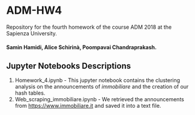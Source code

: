# ADM-HW4

Repository for the fourth homework of the course ADM 2018 at the Sapienza University. 
#### Samin Hamidi, Alice Schirinà, Poompavai  Chandraprakash.

## Jupyter Notebooks Descriptions

1. Homework_4.ipynb - This jupyter notebook contains the clustering analysis on the announcements of *immobiliare* and the creation of our hash tables.
2. Web_scraping_immobiliare.ipynb - We retrieved the announcements from https://www.immobiliare.it and saved it into a text file.
